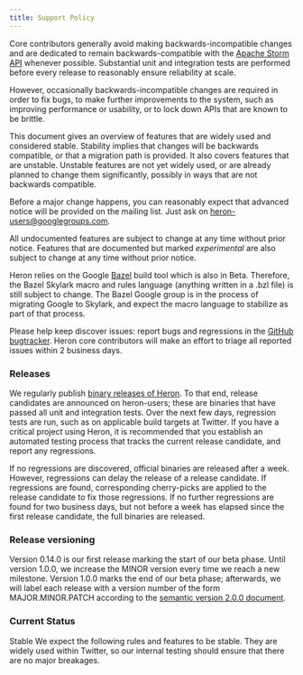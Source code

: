 ```yaml
---
title: Support Policy
---
```

Core contributors generally avoid making backwards-incompatible changes and are dedicated to remain backwards-compatible with the [Apache Storm API](http://storm.apache.org/) whenever possible. Substantial unit and integration tests are performed before every release to reasonably ensure reliability at scale.

However, occasionally backwards-incompatible changes are required in order to fix bugs, to make further improvements to the system, such as improving performance or usability, or to lock down APIs that are known to be brittle.

This document gives an overview of features that are widely used and considered stable. Stability implies that changes will be backwards compatible, or that a migration path is provided.  It also covers features that are unstable. Unstable features are not yet widely used, or are already planned to change them significantly, possibly in ways that are not backwards compatible.

Before a major change happens, you can reasonably expect that advanced notice will be provided on the mailing list. Just ask on heron-users@googlegroups.com.

All undocumented features are subject to change at any time without prior notice. Features that are documented but marked *experimental* are also subject to change at any time without prior notice.

Heron relies on the Google [Bazel](http://bazel.io) build tool which is also in Beta.  Therefore, the Bazel Skylark macro and rules language (anything written in a .bzl file) is still subject to change. The Bazel Google group is in the process of migrating Google to Skylark, and expect the macro language to stabilize as part of that process.

Please help keep discover issues: report bugs and regressions in the [GitHub bugtracker](https://github.org/apache/heron/issues). Heron core contributors will make an effort to triage all reported issues within 2 business days.

### Releases
We regularly publish [binary releases of Heron](https://github.org/apache/heron/releases). To that end, release candidates are announced on heron-users; these are binaries that have passed all unit and integration tests. Over the next few days, regression tests are run, such as on applicable build targets at Twitter. If you have a critical project using Heron, it is recommended that you establish an automated testing process that tracks the current release candidate, and report any regressions.

If no regressions are discovered, official binaries are released after a week. However, regressions can delay the release of a release candidate. If regressions are found, corresponding cherry-picks are applied to the release candidate to fix those regressions. If no further regressions are found for two business days, but not before a week has elapsed since the first release candidate, the full binaries are released.

### Release versioning
Version 0.14.0 is our first release marking the start of our beta phase. Until version 1.0.0, we increase the MINOR version every time we reach a new milestone.
Version 1.0.0 marks the end of our beta phase; afterwards, we will label each release with a version number of the form MAJOR.MINOR.PATCH according to the [semantic version 2.0.0 document](http://semver.org/).

### Current Status
Stable
We expect the following rules and features to be stable. They are widely used within Twitter, so our internal testing should ensure that there are no major breakages.
